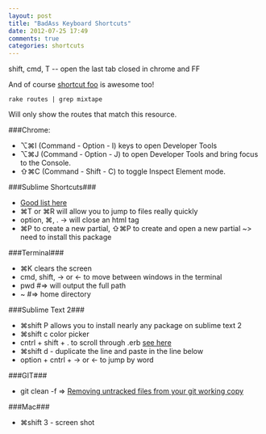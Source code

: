 ```yaml
---
layout: post
title: "BadAss Keyboard Shortcuts"
date: 2012-07-25 17:49
comments: true
categories: shortcuts
---
```



shift, cmd, T -- open the last tab closed in chrome and FF

And of course [shortcut foo](https://www.shortcutfoo.com/) is awesome too!

```
rake routes | grep mixtape
```
Will only show the routes that match this resource.


###Chrome:
  - ⌥⌘I (Command - Option - I) keys to open Developer Tools
  - ⌥⌘J (Command - Option - J) to open Developer Tools and bring focus to the Console.
  - ⇧⌘C (Command - Shift - C) to toggle Inspect Element mode.


###Sublime Shortcuts###
  - [Good list here](http://robdodson.me/blog/2012/06/23/sublime-text-2-tips-and-shortcuts/)
  - ⌘T or ⌘R will allow you to jump to files really quickly
  - option, ⌘, . -> will close an html tag
  - ⌘P to create a new partial, ⇧⌘P to create and open a new partial ~> need to install this package

###Terminal###
  - ⌘K clears the screen
  - cmd, shift, -> or <- to move between windows in the terminal
  - pwd #=> will output the full path
  - ~ #=> home directory

###Sublime Text 2###
  - ⌘shift P allows you to install nearly any package on sublime text 2 
  - ⌘shift c color picker
  - cntrl + shift + . to scroll through .erb [see here](https://github.com/eddorre/SublimeERB)
  - ⌘shift d - duplicate the line and paste in the line below
  - option + cntrl + -> or <- to jump by word

###GIT###
  - git clean -f => [Removing untracked files from your git working copy](http://stackoverflow.com/questions/61212/removing-untracked-files-from-your-git-working-copy)

###Mac###
  - ⌘shift 3 - screen shot